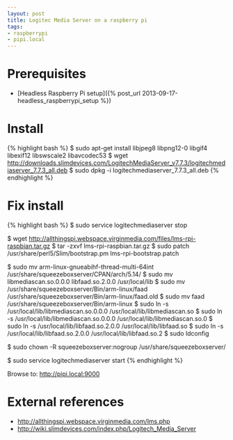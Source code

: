 ```yaml
---
layout: post
title: Logitec Media Server on a raspberry pi
tags:
- raspberrypi
- pipi.local
---
```


Prerequisites
=============

- [Headless Raspberry Pi setup]({% post_url 2013-09-17-headless_raspberrypi_setup %})


Install
=======

{% highlight bash %}
$ sudo apt-get install libjpeg8 libpng12-0 libgif4 libexif12 libswscale2 libavcodec53
$ wget http://downloads.slimdevices.com/LogitechMediaServer_v7.7.3/logitechmediaserver_7.7.3_all.deb
$ sudo dpkg -i logitechmediaserver_7.7.3_all.deb
{% endhighlight %}


Fix install
===========

{% highlight bash %}
$ sudo service logitechmediaserver stop

$ wget http://allthingspi.webspace.virginmedia.com/files/lms-rpi-raspbian.tar.gz
$ tar -zxvf lms-rpi-raspbian.tar.gz
$ sudo patch /usr/share/perl5/Slim/bootstrap.pm lms-rpi-bootstrap.patch

$ sudo mv arm-linux-gnueabihf-thread-multi-64int /usr/share/squeezeboxserver/CPAN/arch/5.14/
$ sudo mv libmediascan.so.0.0.0 libfaad.so.2.0.0 /usr/local/lib
$ sudo mv /usr/share/squeezeboxserver/Bin/arm-linux/faad /usr/share/squeezeboxserver/Bin/arm-linux/faad.old
$ sudo mv faad /usr/share/squeezeboxserver/Bin/arm-linux
$ sudo ln -s /usr/local/lib/libmediascan.so.0.0.0 /usr/local/lib/libmediascan.so
$ sudo ln -s /usr/local/lib/libmediascan.so.0.0.0 /usr/local/lib/libmediascan.so.0
$ sudo ln -s /usr/local/lib/libfaad.so.2.0.0 /usr/local/lib/libfaad.so
$ sudo ln -s /usr/local/lib/libfaad.so.2.0.0 /usr/local/lib/libfaad.so.2
$ sudo ldconfig

$ sudo chown -R squeezeboxserver:nogroup /usr/share/squeezeboxserver/

$ sudo service logitechmediaserver start
{% endhighlight %}

Browse to: <http://pipi.local:9000>


External references
===================

- <http://allthingspi.webspace.virginmedia.com/lms.php>
- <http://wiki.slimdevices.com/index.php/Logitech_Media_Server>
